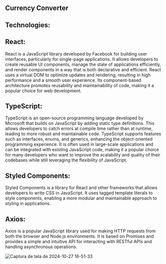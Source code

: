 ## Currency Converter

## Technologies:

## React:

React is a JavaScript library developed by Facebook for building user interfaces, particularly for single-page applications. It allows developers to create reusable UI components, manage the state of applications efficiently, and render components in a way that is both declarative and efficient. React uses a virtual DOM to optimize updates and rendering, resulting in high performance and a smooth user experience. Its component-based architecture promotes reusability and maintainability of code, making it a popular choice for web development.

## TypeScript:

TypeScript is an open-source programming language developed by Microsoft that builds on JavaScript by adding static type definitions. This allows developers to catch errors at compile time rather than at runtime, leading to more robust and maintainable code. TypeScript supports features such as interfaces, enums, and generics, enhancing the object-oriented programming experience. It is often used in large-scale applications and can be integrated with existing JavaScript code, making it a popular choice for many developers who want to improve the scalability and quality of their codebases while still leveraging the flexibility of JavaScript.

## Styled Components:

Styled Components is a library for React and other frameworks that allows developers to write CSS in JavaScript. It uses tagged template literals to style components, enabling a more modular and maintainable approach to styling in applications.

## Axios:

Axios is a popular JavaScript library used for making HTTP requests from both the browser and Node.js environments. It is based on Promises and provides a simple and intuitive API for interacting with RESTful APIs and handling asynchronous operations. 

![Captura de tela de 2024-10-27 16-51-33](https://github.com/user-attachments/assets/bca7479e-998f-46bf-b381-12f0eb3bb39a)
